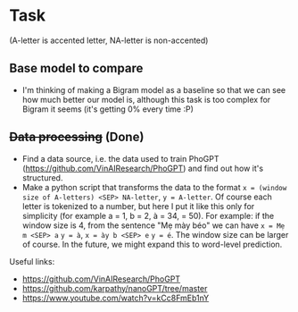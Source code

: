 # Task

(A-letter is accented letter, NA-letter is non-accented)

## Base model to compare
- I'm thinking of making a Bigram model as a baseline so that we can see how much better our model is, although this task is too complex for Bigram it seems (it's getting 0% every time :P)

## ~~Data processing~~ (Done)
- Find a data source, i.e. the data used to train PhoGPT (https://github.com/VinAIResearch/PhoGPT) and find out how it's structured.
- Make a python script that transforms the data to the format `x = (window size of A-letters) <SEP> NA-letter`, `y = A-letter`. Of course each letter is tokenized to a number, but here I put it like this only for simplicity (for example a = 1, b = 2, à = 34, <SEP> = 50). For example: if the window size is 4, from the sentence "Mẹ mày béo" we can have `x = Mẹ m <SEP> a` `y = à`, `x = ày b <SEP> e` `y = é`. The window size can be larger of course. In the future, we might expand this to word-level prediction.

Useful links:
- https://github.com/VinAIResearch/PhoGPT
- https://github.com/karpathy/nanoGPT/tree/master
- https://www.youtube.com/watch?v=kCc8FmEb1nY
